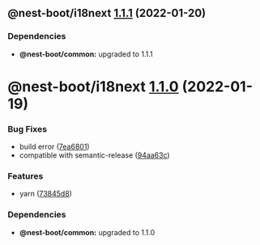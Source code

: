 ## @nest-boot/i18next [1.1.1](https://github.com/d4rkcr0w/nest-boot/compare/@nest-boot/i18next@1.1.0...@nest-boot/i18next@1.1.1) (2022-01-20)





### Dependencies

* **@nest-boot/common:** upgraded to 1.1.1

# @nest-boot/i18next [1.1.0](https://github.com/d4rkcr0w/nest-boot/compare/@nest-boot/i18next@1.0.0...@nest-boot/i18next@1.1.0) (2022-01-19)


### Bug Fixes

* build error ([7ea6801](https://github.com/d4rkcr0w/nest-boot/commit/7ea6801200bf4869d17461769335d8887388657c))
* compatible with semantic-release ([94aa63c](https://github.com/d4rkcr0w/nest-boot/commit/94aa63cd1f8f7c850a71180ac6cdc300234a78d1))


### Features

* yarn ([73845d8](https://github.com/d4rkcr0w/nest-boot/commit/73845d8f3b2038c1814faa86b6170bc9a05502aa))





### Dependencies

* **@nest-boot/common:** upgraded to 1.1.0
